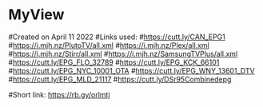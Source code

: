 # MyView
#Created on April 11 2022
#Links used:
#https://cutt.ly/CAN_EPG1 
#https://i.mjh.nz/PlutoTV/all.xml
#https://i.mjh.nz/Plex/all.xml 
#https://i.mjh.nz/Stirr/all.xml
#https://i.mjh.nz/SamsungTVPlus/all.xml
#https://cutt.ly/EPG_FLO_32789
#https://cutt.ly/EPG_KCK_66101
#https://cutt.ly/EPG_NYC_10001_OTA
#https://cutt.ly/EPG_WNY_13601_DTV
#https://cutt.ly/EPG_MLD_21117
#https://cutt.ly/DSr95Combinedepg


#Short link: https://rb.gy/orlmtj
